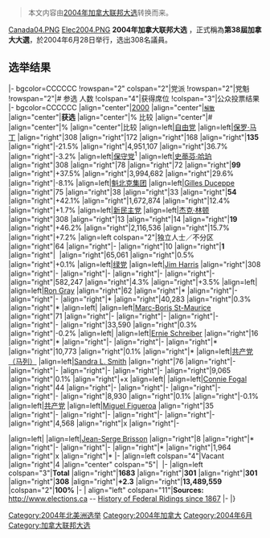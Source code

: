 > 本文内容由[2004年加拿大联邦大选](https://zh.wikipedia.org/wiki/2004年加拿大联邦大选)转换而来。


[Canada04.PNG](https://zh.wikipedia.org/wiki/File:Canada04.PNG "fig:Canada04.PNG") [Elec2004.PNG](https://zh.wikipedia.org/wiki/File:Elec2004.PNG "fig:Elec2004.PNG") **2004年加拿大联邦大选** ，正式稱為**第38屆加拿大大選**，於2004年6月28日举行，选出308名議員。

## 选举结果

|- bgcolor=CCCCCC \!rowspan="2" colspan="2"|党派 \!rowspan="2"|党魁 \!rowspan="2"|\# 参选
人数 \!colspan="4"|获得席位 \!colspan="3"|公众投票结果 |- bgcolor=CCCCCC |align="center"|[2000](https://zh.wikipedia.org/wiki/加拿大联邦选举,2000年 "wikilink") |align="center"|<font style="font-size: 75%;">[解散](https://zh.wikipedia.org/wiki/议会解散 "wikilink")</font> |align="center"|**获选** |align="center"|% 比较 |align="center"|\# |align="center"|% |align="center"|比较  |align=left|[自由党](../Page/加拿大自由党.md "wikilink") |align=left|[保罗·马丁](https://zh.wikipedia.org/wiki/保罗·马丁 "wikilink") |align="right"|308 |align="right"|172 |align="right"|168 |align="right"|**135** |align="right"|-21.5% |align="right"|4,951,107 |align="right"|36.7% |align="right"|-3.2%  |align=left|[保守党](https://zh.wikipedia.org/wiki/加拿大保守党 "wikilink")<sup>1</sup> |align=left|[史蒂芬·哈珀](../Page/史蒂芬·哈珀.md "wikilink") |align="right"|308 |align="right"|78 |align="right"|72 |align="right"|**99** |align="right"|+37.5% |align="right"|3,994,682 |align="right"|29.6% |align="right"|-8.1%  |align=left|[魁北克集团](https://zh.wikipedia.org/wiki/魁北克集团 "wikilink") |align=left|[Gilles Duceppe](https://zh.wikipedia.org/wiki/Gilles_Duceppe "wikilink") |align="right"|75 |align="right"|38 |align="right"|33 |align="right"|**54** |align="right"|+42.1% |align="right"|1,672,874 |align="right"|12.4% |align="right"|+1.7%  |align=left|[新民主党](https://zh.wikipedia.org/wiki/加拿大新民主党 "wikilink") |align=left|[杰克·林顿](../Page/杰克·林顿.md "wikilink") |align="right"|308 |align="right"|13 |align="right"|14 |align="right"|**19** |align="right"|+46.2% |align="right"|2,116,536 |align="right"|15.7% |align="right"|+7.2%  |align=left colspan="2"|独立人士／不分区 |align="right"|64 |align="right"|- |align="right"|10 |align="right"|**1** |align="right"|  |align="right"|65,061 |align="right"|0.5% |align="right"|+0.1%  |align=left|[绿党](https://zh.wikipedia.org/wiki/加拿大绿党 "wikilink") |align=left|[Jim Harris](https://zh.wikipedia.org/wiki/James_R._M._Harris "wikilink") |align="right"|308 |align="right"|- |align="right"|- |align="right"|- |align="right"|- |align="right"|582,247 |align="right"|4.3% |align="right"|+3.5%  |align=left| |align=left|[Ron Gray](https://zh.wikipedia.org/wiki/Ron_Gray "wikilink") |align="right"|62 |align="right"|\* |align="right"|- |align="right"|- |align="right"|\* |align="right"|40,283 |align="right"|0.3% |align="right"|\*  |align=left| |align=left|[Marc-Boris St-Maurice](https://zh.wikipedia.org/wiki/Marc-Boris_St-Maurice "wikilink") |align="right"|71 |align="right"|- |align="right"|- |align="right"|- |align="right"|- |align="right"|33,590 |align="right"|0.3% |align="right"|-0.2%  |align=left| |align=left|[Ernie Schreiber](https://zh.wikipedia.org/wiki/Ernie_Schreiber "wikilink") |align="right"|16 |align="right"|\* |align="right"|- |align="right"|- |align="right"|\* |align="right"|10,773 |align="right"|0.1% |align="right"|\*  |align=left|[共产党（马列）](https://zh.wikipedia.org/wiki/加拿大共产党（马列） "wikilink") |align=left|[Sandra L. Smith](https://zh.wikipedia.org/wiki/Sandra_L._Smith "wikilink") |align="right"|76 |align="right"|- |align="right"|- |align="right"|- |align="right"|- |align="right"|9,065 |align="right"|0.1% |align="right"|+x  |align=left| |align=left|[Connie Fogal](https://zh.wikipedia.org/wiki/Connie_Fogal "wikilink") |align="right"|44 |align="right"|- |align="right"|- |align="right"|- |align="right"|- |align="right"|8,930 |align="right"|0.1% |align="right"|-0.1%  |align=left|[共产党](../Page/加拿大共产党.md "wikilink") |align=left|[Miguel Figueroa](https://zh.wikipedia.org/wiki/Miguel_Figueroa "wikilink") |align="right"|35 |align="right"|- |align="right"|- |align="right"|- |align="right"|- |align="right"|4,568 |align="right"|x |align="right"|-

|align=left| |align=left|[Jean-Serge Brisson](https://zh.wikipedia.org/wiki/Jean-Serge_Brisson "wikilink") |align="right"|8 |align="right"|\* |align="right"|- |align="right"|- |align="right"|\* |align="right"|1,964 |align="right"|x |align="right"|\* |-  |align=left colspan="4"|Vacant |align="right"|4 |align="center" colspan="5"|  |- |align=left colspan="3"|**Total** |align="right"|**1683** |align="right"|**301** |align="right"|**301** |align="right"|**308** |align="right"|**+2.3** |align="right"|**13,489,559** |colspan="2"|**100%** |- | align="left" colspan="11"|**Sources:** <http://www.elections.ca> -- [History of Federal Ridings since 1867](http://www.parl.gc.ca/information/about/process/house/hfer/hfer.asp?Language=E) |- |}

[Category:2004年北美洲选举](https://zh.wikipedia.org/wiki/Category:2004年北美洲选举 "wikilink") [Category:2004年加拿大](https://zh.wikipedia.org/wiki/Category:2004年加拿大 "wikilink") [Category:2004年6月](https://zh.wikipedia.org/wiki/Category:2004年6月 "wikilink") [Category:加拿大联邦大选](https://zh.wikipedia.org/wiki/Category:加拿大联邦大选 "wikilink")